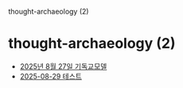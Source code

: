 thought-archaeology (2)

# thought-archaeology (2)

- [2025년 8월 27일 기독교모델](./2025년%208월%2027일%20기독교모델.html)
- [2025-08-29 테스트](./2025-08-29%20테스트.html)
